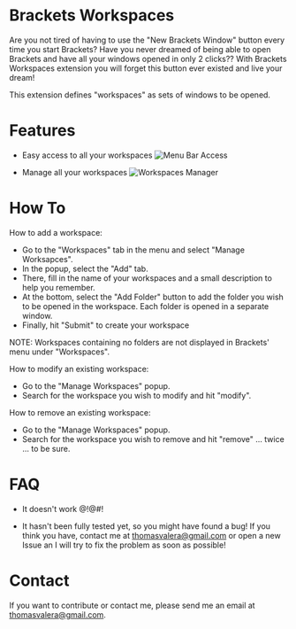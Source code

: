 Brackets Workspaces
===================

Are you not tired of having to use the "New Brackets Window" button every time you start Brackets?
Have you never dreamed of being able to open Brackets and have all your windows opened in only 2 clicks??
With Brackets Workspaces extension you will forget this button ever existed and live your dream!

This extension defines "workspaces" as sets of windows to be opened.

Features
===================

* Easy access to all your workspaces
![Menu Bar Access](https://raw.github.com/thomasvalera/Brackets-Workspaces/master/images/Brackets-Workspaces-menu.png)

* Manage all your workspaces
![Workspaces Manager](https://raw.github.com/thomasvalera/Brackets-Workspaces/master/images/Brackets-Workspaces-Manager.png)

How To
===================

How to add a workspace:

* Go to the "Workspaces" tab in the menu and select "Manage Worksapces".
* In the popup, select the "Add" tab.
* There, fill in the name of your workspaces and a small description to help you remember.
* At the bottom, select the "Add Folder" button to add the folder you wish to be opened in the workspace.
  Each folder is opened in a separate window.
* Finally, hit "Submit" to create your workspace

NOTE: Workspaces containing no folders are not displayed in Brackets' menu under "Workspaces".

How to modify an existing workspace:

* Go to the "Manage Workspaces" popup.
* Search for the workspace you wish to modify and hit "modify".

How to remove an existing workspace:

* Go to the "Manage Workspaces" popup.
* Search for the workspace you wish to remove and hit "remove" ... twice ... to be sure.

FAQ
===================
* It doesn't work @!@#!
- It hasn't been fully tested yet, so you might have found a bug! If you think you have, contact me at thomasvalera@gmail.com or open a new Issue an I will try to fix the problem as soon as possible!

Contact
===================
If you want to contribute or contact me, please send me an email at thomasvalera@gmail.com.
